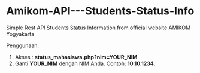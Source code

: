 # Amikom-API---Students-Status-Info
Simple Rest API Students Status Information from official website AMIKOM Yogyakarta

Penggunaan:<br/>
1. Akses : <b>status_mahasiswa.php?nim=YOUR_NIM</b><br>
2. Ganti <b>YOUR_NIM</b> dengan NIM Anda. Contoh: <b>10.10.1234</b>.
